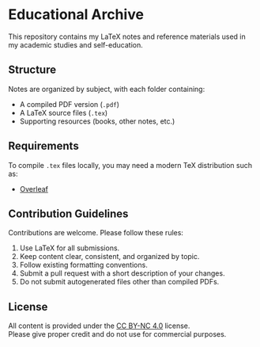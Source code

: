 # Educational Archive

This repository contains my LaTeX notes and reference materials used in my academic studies and self-education.

## Structure

Notes are organized by subject, with each folder containing:
- A compiled PDF version (`.pdf`)
- A LaTeX source files (`.tex`)
- Supporting resources (books, other notes, etc.)

## Requirements

To compile `.tex` files locally, you may need a modern TeX distribution such as:
- [Overleaf](https://overleaf.com)

## Contribution Guidelines

Contributions are welcome. Please follow these rules:
1. Use LaTeX for all submissions.
2. Keep content clear, consistent, and organized by topic.
3. Follow existing formatting conventions.
4. Submit a pull request with a short description of your changes.
5. Do not submit autogenerated files other than compiled PDFs.

## License

All content is provided under the [CC BY-NC 4.0](https://creativecommons.org/licenses/by-nc/4.0/) license.  
Please give proper credit and do not use for commercial purposes.
